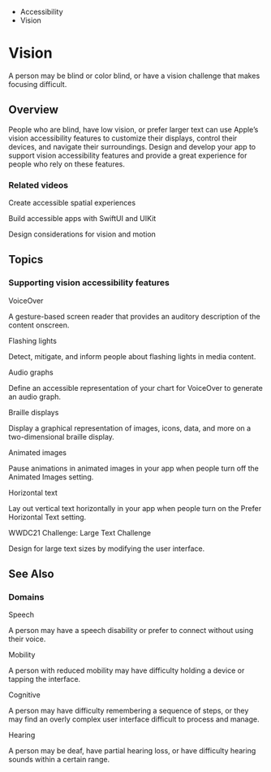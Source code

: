 

- Accessibility
-  Vision 

# Vision

A person may be blind or color blind, or have a vision challenge that makes focusing difficult.

## Overview

People who are blind, have low vision, or prefer larger text can use Apple’s vision accessibility features to customize their displays, control their devices, and navigate their surroundings. Design and develop your app to support vision accessibility features and provide a great experience for people who rely on these features.

### Related videos

Create accessible spatial experiences

Build accessible apps with SwiftUI and UIKit

Design considerations for vision and motion

## Topics

### Supporting vision accessibility features

VoiceOver

A gesture-based screen reader that provides an auditory description of the content onscreen.

Flashing lights

Detect, mitigate, and inform people about flashing lights in media content.

Audio graphs

Define an accessible representation of your chart for VoiceOver to generate an audio graph.

Braille displays

Display a graphical representation of images, icons, data, and more on a two-dimensional braille display.

Animated images

Pause animations in animated images in your app when people turn off the Animated Images setting.

Horizontal text

Lay out vertical text horizontally in your app when people turn on the Prefer Horizontal Text setting.

WWDC21 Challenge: Large Text Challenge

Design for large text sizes by modifying the user interface.

## See Also

### Domains

Speech

A person may have a speech disability or prefer to connect without using their voice.

Mobility

A person with reduced mobility may have difficulty holding a device or tapping the interface.

Cognitive

A person may have difficulty remembering a sequence of steps, or they may find an overly complex user interface difficult to process and manage.

Hearing

A person may be deaf, have partial hearing loss, or have difficulty hearing sounds within a certain range.

